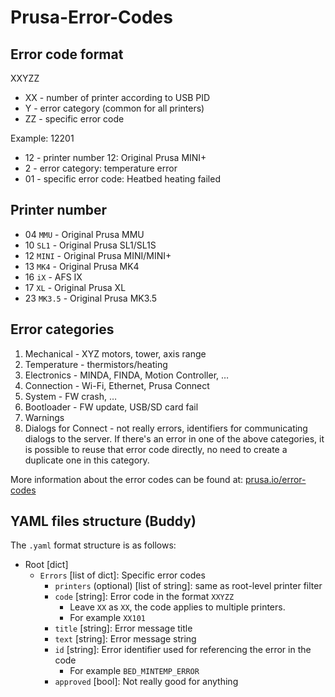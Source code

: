 # Prusa-Error-Codes

## Error code format <ErrorCode>

XXYZZ
- XX - number of printer according to USB PID
- Y - error category (common for all printers)
- ZZ - specific error code

Example: 12201
* 12 - printer number 12: Original Prusa MINI+
* 2 - error category: temperature error
* 01 - specific error code: Heatbed heating failed

## Printer number
* 04 `MMU` - Original Prusa MMU
* 10 `SL1` - Original Prusa SL1/SL1S
* 12 `MINI` - Original Prusa MINI/MINI+
* 13 `MK4` - Original Prusa MK4
* 16 `iX` - AFS IX
* 17 `XL` - Original Prusa XL
* 23 `MK3.5` - Original Prusa MK3.5

## Error categories
1. Mechanical - XYZ motors, tower, axis range
2. Temperature - thermistors/heating
3. Electronics - MINDA, FINDA, Motion Controller, …
4. Connection - Wi-Fi, Ethernet, Prusa Connect
5. System - FW crash, …
6. Bootloader - FW update, USB/SD card fail
7. Warnings
8. Dialogs for Connect - not really errors, identifiers for communicating
   dialogs to the server. If there's an error in one of the above categories, it
   is possible to reuse that error code directly, no need to create a duplicate
   one in this category.

More information about the error codes can be found at:
[prusa.io/error-codes](https://prusa.io/error-codes)


## YAML files structure (Buddy)
The `.yaml` format structure is as follows:

* Root [dict]
   * `Errors` [list of dict]: Specific error codes
      * `printers` (optional) [list of string]: same as root-level printer filter
      * `code` [string]: Error code in the format `XXYZZ`
         * Leave `XX` as `XX`, the code applies to multiple printers.
         * For example `XX101`
      * `title` [string]: Error message title
      * `text` [string]: Error message string
      * `id` [string]: Error identifier used for referencing the error in the code
         * For example `BED_MINTEMP_ERROR`
      * `approved` [bool]: Not really good for anything
